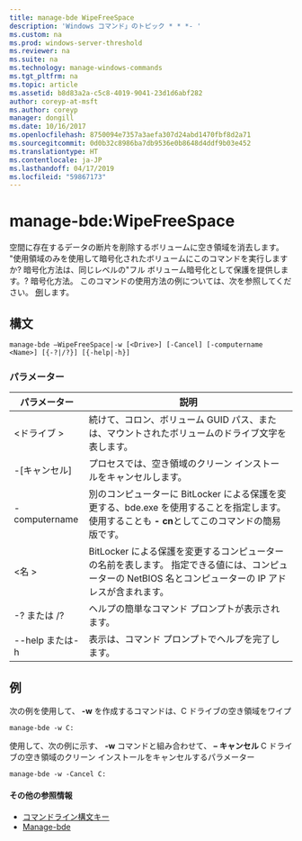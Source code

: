```yaml
---
title: manage-bde WipeFreeSpace
description: 'Windows コマンド」のトピック * * *- '
ms.custom: na
ms.prod: windows-server-threshold
ms.reviewer: na
ms.suite: na
ms.technology: manage-windows-commands
ms.tgt_pltfrm: na
ms.topic: article
ms.assetid: b8d83a2a-c5c8-4019-9041-23d1d6abf282
author: coreyp-at-msft
ms.author: coreyp
manager: dongill
ms.date: 10/16/2017
ms.openlocfilehash: 8750094e7357a3aefa307d24abd1470fbf8d2a71
ms.sourcegitcommit: 0d0b32c8986ba7db9536e0b8648d4ddf9b03e452
ms.translationtype: HT
ms.contentlocale: ja-JP
ms.lasthandoff: 04/17/2019
ms.locfileid: "59867173"
---
```

# <a name="manage-bde-wipefreespace"></a>manage-bde:WipeFreeSpace



空間に存在するデータの断片を削除するボリュームに空き領域を消去します。 "使用領域のみを使用して暗号化されたボリュームにこのコマンドを実行しますか? 暗号化方法は、同じレベルの"フル ボリューム暗号化として保護を提供します。? 暗号化方法。 このコマンドの使用方法の例については、次を参照してください。 [例](#BKMK_Examples)します。

## <a name="syntax"></a>構文

```
manage-bde –WipeFreeSpace|-w [<Drive>] [-Cancel] [-computername <Name>] [{-?|/?}] [{-help|-h}]
```

### <a name="parameters"></a>パラメーター

|パラメーター|説明|
|---------|-----------|
|\<ドライブ >|続けて、コロン、ボリューム GUID パス、または、マウントされたボリュームのドライブ文字を表します。|
|-[キャンセル]|プロセスでは、空き領域のクリーン インストールをキャンセルします。|
|-computername|別のコンピューターに BitLocker による保護を変更する、bde.exe を使用することを指定します。 使用することも **- cn**としてこのコマンドの簡易版です。|
|\<名 >|BitLocker による保護を変更するコンピューターの名前を表します。 指定できる値には、コンピューターの NetBIOS 名とコンピューターの IP アドレスが含まれます。|
|-? または /?|ヘルプの簡単なコマンド プロンプトが表示されます。|
|--help または-h|表示は、コマンド プロンプトでヘルプを完了します。|

## <a name="BKMK_Examples"></a>例

次の例を使用して、 **-w** を作成するコマンドは、C ドライブの空き領域をワイプ
```
manage-bde -w C:
```
使用して、次の例に示す、 **-w** コマンドと組み合わせて、 **– キャンセル** C ドライブの空き領域のクリーン インストールをキャンセルするパラメーター
```
manage-bde -w -Cancel C:
```

#### <a name="additional-references"></a>その他の参照情報

-   [コマンドライン構文キー](command-line-syntax-key.md)
-   [Manage-bde](manage-bde.md)